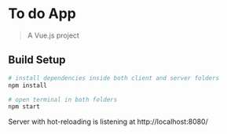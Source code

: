 # To do App

> A Vue.js project

## Build Setup

``` bash
# install dependencies inside both client and server folders 
npm install

# open terminal in both folders 
npm start

```

Server with hot-reloading is listening at http://localhost:8080/
